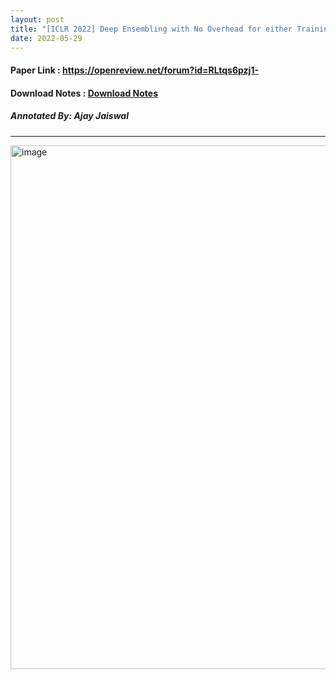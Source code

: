 ```yaml
---
layout: post
title: "[ICLR 2022] Deep Ensembling with No Overhead for either Training or Testing: The All-Round Blessings of Dynamic Sparsity"
date: 2022-05-29
---
```


#### Paper Link : https://openreview.net/forum?id=RLtqs6pzj1-
#### Download Notes : <a href="../../../../reading/Deep Ensembling with No Overhead for either Training or Testing.pdf" class="download" title="View Notes">Download Notes</a>
##### Annotated By: Ajay Jaiswal
------------------

<img width="838" alt="image" src="https://user-images.githubusercontent.com/6660499/170859151-f6a4e14f-38b8-428d-a803-6c83ffc63d74.png">

